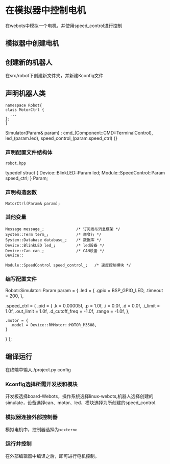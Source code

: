 # 在模拟器中控制电机

在webots中模拟一个电机，并使用speed_control进行控制

## 模拟器中创建电机

## 创建新的机器人

在src/robot下创建新文件夹，并新建Kconfig文件

## 声明机器人类

    namespace Robot{
    class MotorCtrl {
      ...
    };
    }

 Simulator(Param& param)
      : cmd_(Component::CMD::TerminalControl),
        led_(param.led),
        speed_control_(param.speed_ctrl) {}

### 声明配置文件结构体

`robot.hpp`

  typedef struct {
    Device::BlinkLED::Param led;
    Module::SpeedControl::Param speed_ctrl;
  } Param;

### 声明构造函数

    MotorCtrl(Param& param);

### 其他变量

    Message message_;              /* 订阅发布消息框架 */
    System::Term term_;            /* 命令行 */
    System::Database database_;    /* 数据库 */
    Device::BlinkLED led_;         /* led设备 */
    Device::Can can_;              /* CAN设备 */
    Device::

    Module::SpeedControl speed_control_;   /* 速度控制模块 */

### 编写配置文件

Robot::Simulator::Param param = {
  .led = {
    .gpio = BSP_GPIO_LED,
    .timeout = 200,
  },

  .speed_ctrl = {
    .pid = {
      .k = 0.00005f,
      .p = 1.0f,
      .i = 0.0f,
      .d = 0.0f,
      .i_limit = 1.0f,
      .out_limit = 1.0f,
      .d_cutoff_freq = -1.0f,
      .range = -1.0f,
    },

    .motor = {
      .model = Device::RMMotor::MOTOR_M3508,
    }
  }
};

## 编译运行

在终端中输入./project.py config
### Kconfig选择所需开发板和模块

开发板选择board-Webots，操作系统选择linux-webots,机器人选择创建的simulate，设备选择can、motor、led，模块选择为所创建的speed_control.

### 模拟器连接外部控制器

模拟电机中，控制器选择为`<extern>`

### 运行并控制

在外部编辑器中编译之后，即可进行电机控制。

